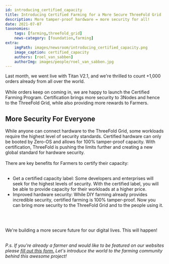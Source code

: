 ```yaml
---
id: introducing_certified_capacity
title: Introducing Certified Farming for a More Secure ThreeFold Grid 
description: More tamper-proof hardware = more security for all!
date: 2021-07-07
taxonomies:
    tags: [farming,threefold_grid]
    news-category: [foundation,farming]
extra:
    imgPath: images/newsroom/introducing_certified_capacity.png
    image_caption: certified_capacity
    authors: [roel_van_sabben]
    authorImg: images/people/roel_van_sabben.jpg
---
```


Last month, we went live with Titan V2.1, and we're thrilled to count +1,000 orders already from all over the world.
<br/>
<br/>
While orders keep on coming in, we are happy to launch the Certified Farming Program. Certification brings more security to 3Nodes and hence to the ThreeFold Grid, while also providing more rewards to Farmers.

## More Security For Everyone

While anyone can connect hardware to the ThreeFold Grid, some workloads require the highest level of security standards. Certified hardware can only be booted by Zero-OS and allows for 100% tamper-proof capacity. With certification, ThreeFold is pushing the limits further and creating a new global standard for hardware security.
<br/>
<br/>
There are key benefits for Farmers to certify their capacity: 
<br/>
<br/>

- Get a certified capacity label: Some developers and enterprises will seek for the highest levels of security. With the certified label, you will be able to provide capacity for their workloads at a higher price.
- Improved hardware security: While DIY farming already provides incredible security, certified farming is 100% tamper-proof. Now you can bring more security to the ThreeFold Grid and to the people using it. 
<br/>
<br/>

We're building a more secure future for our digital lives. This will happen! 
<br/>
<br/>

_P.s. If you're already a farmer and would like to be featured on our websites please [fill out this form.](https://forms.gle/cW6uFUhkohSw81KT6) Let's introduce the world to the farming community behind this awesome project!_
